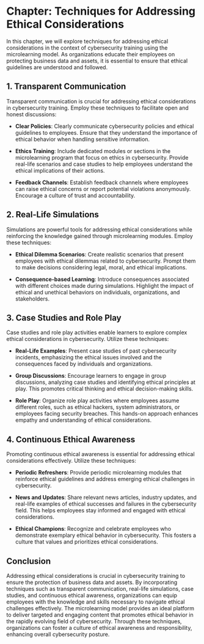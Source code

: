 Chapter: Techniques for Addressing Ethical Considerations
=========================================================

In this chapter, we will explore techniques for addressing ethical considerations in the context of cybersecurity training using the microlearning model. As organizations educate their employees on protecting business data and assets, it is essential to ensure that ethical guidelines are understood and followed.

**1. Transparent Communication**
--------------------------------

Transparent communication is crucial for addressing ethical considerations in cybersecurity training. Employ these techniques to facilitate open and honest discussions:

* **Clear Policies**: Clearly communicate cybersecurity policies and ethical guidelines to employees. Ensure that they understand the importance of ethical behavior when handling sensitive information.

* **Ethics Training**: Include dedicated modules or sections in the microlearning program that focus on ethics in cybersecurity. Provide real-life scenarios and case studies to help employees understand the ethical implications of their actions.

* **Feedback Channels**: Establish feedback channels where employees can raise ethical concerns or report potential violations anonymously. Encourage a culture of trust and accountability.

**2. Real-Life Simulations**
----------------------------

Simulations are powerful tools for addressing ethical considerations while reinforcing the knowledge gained through microlearning modules. Employ these techniques:

* **Ethical Dilemma Scenarios**: Create realistic scenarios that present employees with ethical dilemmas related to cybersecurity. Prompt them to make decisions considering legal, moral, and ethical implications.

* **Consequence-based Learning**: Introduce consequences associated with different choices made during simulations. Highlight the impact of ethical and unethical behaviors on individuals, organizations, and stakeholders.

**3. Case Studies and Role Play**
---------------------------------

Case studies and role play activities enable learners to explore complex ethical considerations in cybersecurity. Utilize these techniques:

* **Real-Life Examples**: Present case studies of past cybersecurity incidents, emphasizing the ethical issues involved and the consequences faced by individuals and organizations.

* **Group Discussions**: Encourage learners to engage in group discussions, analyzing case studies and identifying ethical principles at play. This promotes critical thinking and ethical decision-making skills.

* **Role Play**: Organize role play activities where employees assume different roles, such as ethical hackers, system administrators, or employees facing security breaches. This hands-on approach enhances empathy and understanding of ethical considerations.

**4. Continuous Ethical Awareness**
-----------------------------------

Promoting continuous ethical awareness is essential for addressing ethical considerations effectively. Utilize these techniques:

* **Periodic Refreshers**: Provide periodic microlearning modules that reinforce ethical guidelines and address emerging ethical challenges in cybersecurity.

* **News and Updates**: Share relevant news articles, industry updates, and real-life examples of ethical successes and failures in the cybersecurity field. This helps employees stay informed and engaged with ethical considerations.

* **Ethical Champions**: Recognize and celebrate employees who demonstrate exemplary ethical behavior in cybersecurity. This fosters a culture that values and prioritizes ethical considerations.

**Conclusion**
--------------

Addressing ethical considerations is crucial in cybersecurity training to ensure the protection of business data and assets. By incorporating techniques such as transparent communication, real-life simulations, case studies, and continuous ethical awareness, organizations can equip employees with the knowledge and skills necessary to navigate ethical challenges effectively. The microlearning model provides an ideal platform to deliver targeted and engaging content that promotes ethical behavior in the rapidly evolving field of cybersecurity. Through these techniques, organizations can foster a culture of ethical awareness and responsibility, enhancing overall cybersecurity posture.
